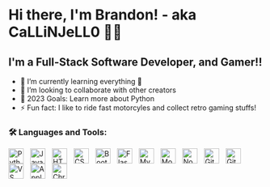 # Hi there, I'm Brandon! - aka CaLLiNJeLL0 👋🏻

## I'm a Full-Stack Software Developer, and Gamer!!

- 🌱 I’m currently learning everything 🤣
- 👯 I’m looking to collaborate with other creators
- 🥅 2023 Goals: Learn more about Python
- ⚡ Fun fact: I like to ride fast motorcyles and collect retro gaming stuffs!

### 🛠️ Languages and Tools:

<img align="left" alt="Python" width="30px" style="padding-right:10px" src="https://cdn.jsdelivr.net/gh/devicons/devicon/icons/python/python-original.svg"/>
<img align="left" alt="Javascript" width="30px" style="padding-right:10px" src="https://cdn.jsdelivr.net/gh/devicons/devicon/icons/javascript/javascript-original.svg"/>
<img align="left" alt="HTML5" width="30px" style="padding-right:10px" src="https://cdn.jsdelivr.net/gh/devicons/devicon/icons/html5/html5-original-wordmark.svg"/>
<img align="left" alt="CSS" width="30px" style="padding-right:10px" src="https://cdn.jsdelivr.net/gh/devicons/devicon/icons/css3/css3-original.svg"/>
<img align="left" alt="Bootstrap" width="30px" style="padding-right:10px" src="https://cdn.jsdelivr.net/gh/devicons/devicon/icons/bootstrap/bootstrap-original.svg"/>
<img align="left" alt="Flask" width="30px" style="padding-right:10px" src="https://cdn.jsdelivr.net/gh/devicons/devicon/icons/flask/flask-original.svg"/>
<img align="left" alt="MySQL" width="30px" style="padding-right:10px" src="https://cdn.jsdelivr.net/gh/devicons/devicon/icons/mysql/mysql-original.svg"/>
<img align="left" alt="MongoDB" width="30px" style="padding-right:10px" src="https://cdn.jsdelivr.net/gh/devicons/devicon/icons/mongodb/mongodb-original.svg"/>
<img align="left" alt="Node.js" width="30px" style="padding-right:10px" src="https://cdn.jsdelivr.net/gh/devicons/devicon/icons/nodejs/nodejs-original.svg"/>
<img align="left" alt="Git" width="30px" style="padding-right:10px" src="https://cdn.jsdelivr.net/gh/devicons/devicon/icons/git/git-original.svg"/>
<img align="left" alt="Github" width="30px" style="padding-right:10px" src="https://cdn.jsdelivr.net/gh/devicons/devicon/icons/github/github-original.svg"/>
<img align="left" alt="VS Code" width="30px" style="padding-right:10px" src="https://cdn.jsdelivr.net/gh/devicons/devicon/icons/vscode/vscode-original.svg"/>
<img align="left" alt="Apple" width="30px" style="padding-right:10px" src="https://cdn.jsdelivr.net/gh/devicons/devicon/icons/apple/apple-original.svg"/>
<img align="left" alt="Chrome" width="30px" style="padding-right:10px" src="https://cdn.jsdelivr.net/gh/devicons/devicon/icons/chrome/chrome-original.svg"/>

